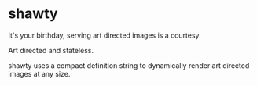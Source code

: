 shawty
======

It's your birthday, serving art directed images is a courtesy


Art directed and stateless.

shawty uses a compact definition string to dynamically render art directed images at any size.

